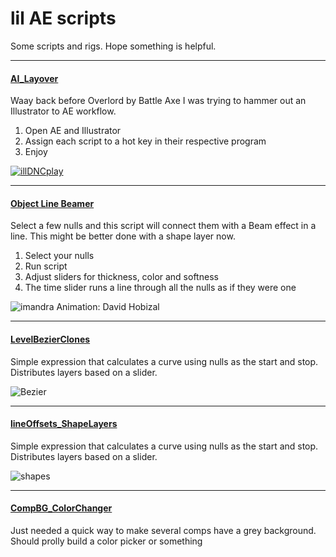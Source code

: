 <div>

# lil AE scripts

Some scripts and rigs.
Hope something is helpful.

</div>
<div>
<div>

---

#### [AI_Layover](https://github.com/lilsmokie/AE_scripts_and_rigs/tree/main/AI_Layover_v0.5)

Waay back before Overlord by Battle Axe I was trying to hammer out an Illustrator to AE workflow.

1. Open AE and Illustrator
2. Assign each script to a hot key in their respective program
3. Enjoy
  
[![illDNCplay](https://user-images.githubusercontent.com/88659624/129334521-12a944a1-072e-4878-894b-dfe0d9c158a6.png)](https://vimeo.com/50225682)

</div>
<div>

---

#### [Object Line Beamer](https://github.com/lilsmokie/AE-scripts/blob/main/ObjectLineBeamer_v004.jsx)

  Select a few nulls and this script will connect them with a Beam effect in a line. 
  This might be better done with a shape layer now.

1. Select your nulls
2. Run script
3. Adjust sliders for thickness, color and softness
4. The time slider runs a line through all the nulls as if they were one

  ![imandra](https://user-images.githubusercontent.com/88659624/129369069-20abb1ff-d6e7-4162-9e6d-25233d8bf16f.gif)
Animation: David Hobizal

</div>
<div>

---

#### [LevelBezierClones](https://github.com/lilsmokie/AE_scripts_and_rigs/tree/main/LevelBezierClones_v006)
  
  Simple expression that calculates a curve using nulls as the start and stop. Distributes layers based on a slider.

![Bezier](https://user-images.githubusercontent.com/88659624/129393404-36a6cdff-9a95-4193-9ce0-05045ffb03ed.gif)



</div>
<div>

---

#### [lineOffsets_ShapeLayers](https://github.com/lilsmokie/AE_scripts_and_rigs/tree/main/lineOffsets%20_shapelayer)
  
  Simple expression that calculates a curve using nulls as the start and stop. Distributes layers based on a slider.

![shapes](https://user-images.githubusercontent.com/88659624/129400240-a8211ed8-0a60-4e4a-bc50-ad85b76924b1.gif)




</div>
<div>

---

#### [CompBG_ColorChanger](https://github.com/lilsmokie/AE_scripts_and_rigs/blob/main/COMPbgColorChanger.jsx)
  
Just needed a quick way to make several comps have a grey background. 
Should prolly build a color picker or something 
  

</div>
</div>
